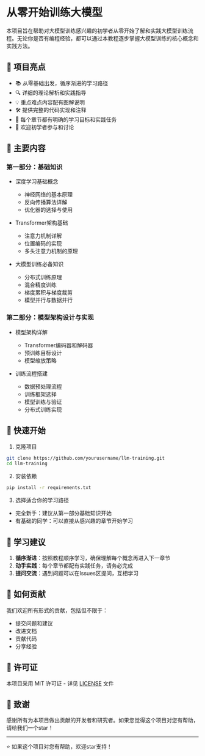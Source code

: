 # 从零开始训练大模型

本项目旨在帮助对大模型训练感兴趣的初学者从零开始了解和实践大模型训练流程。无论你是否有编程经验，都可以通过本教程逐步掌握大模型训练的核心概念和实践方法。

## 🌟 项目亮点

- 📚 从零基础出发，循序渐进的学习路径
- 🔍 详细的理论解析和实践指导
- 💡 重点难点内容配有图解说明
- 🛠️ 提供完整的代码实现和注释
- 🎯 每个章节都有明确的学习目标和实践任务
- 🤝 欢迎初学者参与和讨论

## 📖 主要内容

### 第一部分：基础知识

- 深度学习基础概念

  - 神经网络的基本原理
  - 反向传播算法详解
  - 优化器的选择与使用
- Transformer架构基础

  - 注意力机制详解
  - 位置编码的实现
  - 多头注意力机制的原理
- 大模型训练必备知识

  - 分布式训练原理
  - 混合精度训练
  - 梯度累积与梯度裁剪
  - 模型并行与数据并行

### 第二部分：模型架构设计与实现

- 模型架构详解

  - Transformer编码器和解码器
  - 预训练目标设计
  - 模型缩放策略
- 训练流程搭建

  - 数据预处理流程
  - 训练框架选择
  - 模型训练与验证
  - 分布式训练实现

## 🚀 快速开始

1. 克隆项目

```bash
git clone https://github.com/yourusername/llm-training.git
cd llm-training
```

2. 安装依赖

```bash
pip install -r requirements.txt
```

3. 选择适合你的学习路径

- 完全新手：建议从第一部分基础知识开始
- 有基础的同学：可以直接从感兴趣的章节开始学习

## 📝 学习建议

1. **循序渐进**：按照教程顺序学习，确保理解每个概念再进入下一章节
2. **动手实践**：每个章节都配有实践任务，请务必完成
3. **提问交流**：遇到问题可以在Issues区提问，互相学习

## 🤝 如何贡献

我们欢迎所有形式的贡献，包括但不限于：

- 提交问题和建议
- 改进文档
- 贡献代码
- 分享经验

## 📜 许可证

本项目采用 MIT 许可证 - 详见 [LICENSE](LICENSE) 文件

## 🌟 致谢

感谢所有为本项目做出贡献的开发者和研究者。如果您觉得这个项目对您有帮助，请给我们一个star！

---

⭐️ 如果这个项目对您有帮助，欢迎star支持！
